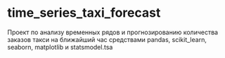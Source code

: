 # time_series_taxi_forecast
Проект по анализу временных рядов и прогнозированию количества заказов такси на ближайший час средствами pandas, scikit_learn, seaborn, matplotlib и statsmodel.tsa
